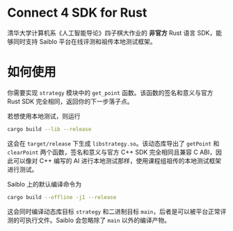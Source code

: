 # Connect 4 SDK for Rust

清华大学计算机系《人工智能导论》四子棋大作业的 **非官方** Rust 语言 SDK，能够同时支持 Saiblo 平台在线评测和祖传本地测试框架。

# 如何使用

你需要实现 `strategy` 模块中的 `get_point` 函数。该函数的签名和意义与官方 Rust SDK 完全相同，返回你的下一步落子点。

若想使用本地测试，则运行

``` bash
cargo build --lib --release
```

这会在 `target/release` 下生成 `libstrategy.so`。该动态库导出了 `getPoint` 和 `clearPoint` 两个函数，签名和意义与官方 C++ SDK 完全相同且兼容 C ABI，因此可以像对 C++ 编写的 AI 进行本地测试那样，使用课程组祖传的本地测试框架进行测试。

Saiblo 上的默认编译命令为

``` bash
cargo build --offline -j1 --release
```

这会同时编译动态库目标 `strategy` 和二进制目标 `main`，后者是可以被平台正常评测的可执行文件。Saiblo 会忽略除了 `main` 以外的编译产物。